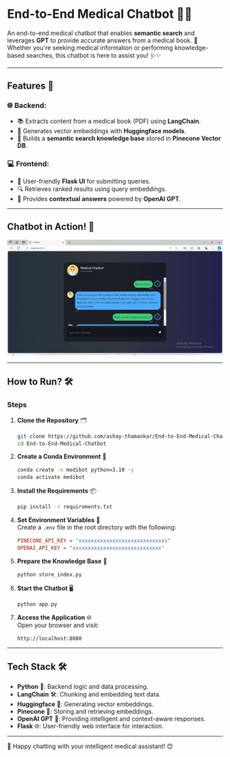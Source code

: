 # End-to-End Medical Chatbot 🤖💊

An end-to-end medical chatbot that enables **semantic search** and leverages **GPT** to provide accurate answers from a medical book. 🌟 Whether you're seeking medical information or performing knowledge-based searches, this chatbot is here to assist you! 🩺✨

---

## Features 🚀

### 🌐 Backend:
- 📚 Extracts content from a medical book (PDF) using **LangChain**.
- 🧠 Generates vector embeddings with **Huggingface models**.
- 📂 Builds a **semantic search knowledge base** stored in **Pinecone Vector DB**.

### 💻 Frontend:
- 🎨 User-friendly **Flask UI** for submitting queries.
- 🔍 Retrieves ranked results using query embeddings.
- 🧾 Provides **contextual answers** powered by **OpenAI GPT**.

---

## Chatbot in Action! 🎉  
![Chatbot Screenshot](https://github.com/ashay-thamankar/End-to-End-Medical-Chatbot/blob/main/media/Medical%20ChatBot%20Screenshot.png)

---

## How to Run? 🛠️  

### Steps  

1. **Clone the Repository** 🗂️  
   ```bash
   git clone https://github.com/ashay-thamankar/End-to-End-Medical-Chatbot.git
   cd End-to-End-Medical-Chatbot
   ```

2. **Create a Conda Environment** 🐍  
   ```bash
   conda create -n medibot python=3.10 -y
   conda activate medibot
   ```

3. **Install the Requirements** 📦  
   ```bash
   pip install -r requirements.txt
   ```

4. **Set Environment Variables** 🔑  
   Create a `.env` file in the root directory with the following:  
   ```ini
   PINECONE_API_KEY = "xxxxxxxxxxxxxxxxxxxxxxxxxxxxx"
   OPENAI_API_KEY = "xxxxxxxxxxxxxxxxxxxxxxxxxxxxx"
   ```

5. **Prepare the Knowledge Base** 🧩  
   ```bash
   python store_index.py
   ```

6. **Start the Chatbot** 🖥️  
   ```bash
   python app.py
   ```

7. **Access the Application** 🌐  
   Open your browser and visit:  
   ```plaintext
   http://localhost:8080
   ```

---

## Tech Stack 🛠️  
- **Python** 🐍: Backend logic and data processing.  
- **LangChain** 🛠️: Chunking and embedding text data.  
- **Huggingface** 🤗: Generating vector embeddings.  
- **Pinecone** 🌲: Storing and retrieving embeddings.  
- **OpenAI GPT** 🧠: Providing intelligent and context-aware responses.  
- **Flask** 🌐: User-friendly web interface for interaction.  

---

🎉 Happy chatting with your intelligent medical assistant! 😊